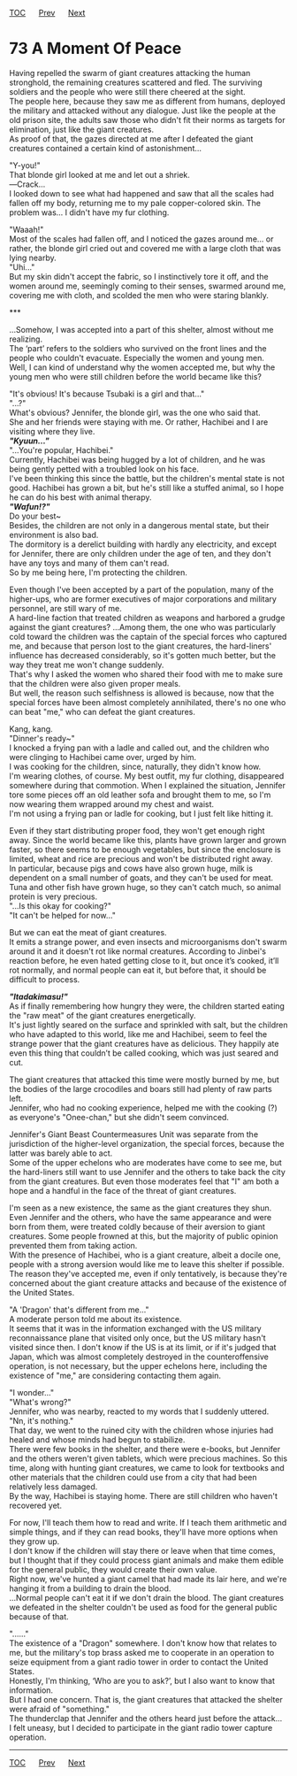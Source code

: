 [TOC](../readme.md)&nbsp;&nbsp;&nbsp;&nbsp;&nbsp;&nbsp;[Prev](section_0016.md)&nbsp;&nbsp;&nbsp;&nbsp;&nbsp;&nbsp;[Next](section_0018.md)



# 73 A Moment Of Peace

Having repelled the swarm of giant creatures attacking the human
stronghold, the remaining creatures scattered and fled. The surviving
soldiers and the people who were still there cheered at the sight.  
The people here, because they saw me as different from humans, deployed
the military and attacked without any dialogue. Just like the people at
the old prison site, the adults saw those who didn't fit their norms as
targets for elimination, just like the giant creatures.  
As proof of that, the gazes directed at me after I defeated the giant
creatures contained a certain kind of astonishment...  
  
"Y-you!"  
That blonde girl looked at me and let out a shriek.  
―Crack...  
I looked down to see what had happened and saw that all the scales had
fallen off my body, returning me to my pale copper-colored skin. The
problem was... I didn't have my fur clothing.  
  
"Waaah!"  
Most of the scales had fallen off, and I noticed the gazes around me...
or rather, the blonde girl cried out and covered me with a large cloth
that was lying nearby.  
"Uhi..."  
But my skin didn't accept the fabric, so I instinctively tore it off,
and the women around me, seemingly coming to their senses, swarmed
around me, covering me with cloth, and scolded the men who were staring
blankly.  
  
\*\*\*  
  
...Somehow, I was accepted into a part of this shelter, almost without
me realizing.  
The ‘part’ refers to the soldiers who survived on the front lines and
the people who couldn't evacuate. Especially the women and young men.  
Well, I can kind of understand why the women accepted me, but why the
young men who were still children before the world became like this?  
  
"It's obvious! It's because Tsubaki is a girl and that..."  
"...?"  
What's obvious? Jennifer, the blonde girl, was the one who said that.  
She and her friends were staying with me. Or rather, Hachibei and I are
visiting where they live.  
***"Kyuun..."***  
"...You're popular, Hachibei."  
Currently, Hachibei was being hugged by a lot of children, and he was
being gently petted with a troubled look on his face.  
I've been thinking this since the battle, but the children's mental
state is not good. Hachibei has grown a bit, but he's still like a
stuffed animal, so I hope he can do his best with animal therapy.  
***"Wafun!?"***  
Do your best~  
Besides, the children are not only in a dangerous mental state, but
their environment is also bad.  
The dormitory is a derelict building with hardly any electricity, and
except for Jennifer, there are only children under the age of ten, and
they don't have any toys and many of them can't read.  
So by me being here, I'm protecting the children.  
  
Even though I've been accepted by a part of the population, many of the
higher-ups, who are former executives of major corporations and military
personnel, are still wary of me.  
A hard-line faction that treated children as weapons and harbored a
grudge against the giant creatures? ...Among them, the one who was
particularly cold toward the children was the captain of the special
forces who captured me, and because that person lost to the giant
creatures, the hard-liners' influence has decreased considerably, so
it's gotten much better, but the way they treat me won't change
suddenly.  
That's why I asked the women who shared their food with me to make sure
that the children were also given proper meals.  
But well, the reason such selfishness is allowed is because, now that
the special forces have been almost completely annihilated, there's no
one who can beat "me," who can defeat the giant creatures.  
  
Kang, kang.  
"Dinner's ready~"  
I knocked a frying pan with a ladle and called out, and the children who
were clinging to Hachibei came over, urged by him.  
I was cooking for the children, since, naturally, they didn't know
how.  
I'm wearing clothes, of course. My best outfit, my fur clothing,
disappeared somewhere during that commotion. When I explained the
situation, Jennifer tore some pieces off an old leather sofa and brought
them to me, so I'm now wearing them wrapped around my chest and waist.  
I'm not using a frying pan or ladle for cooking, but I just felt like
hitting it.  
  
Even if they start distributing proper food, they won't get enough right
away. Since the world became like this, plants have grown larger and
grown faster, so there seems to be enough vegetables, but since the
enclosure is limited, wheat and rice are precious and won't be
distributed right away.  
In particular, because pigs and cows have also grown huge, milk is
dependent on a small number of goats, and they can't be used for meat.
Tuna and other fish have grown huge, so they can't catch much, so animal
protein is very precious.  
"...Is this okay for cooking?"  
"It can't be helped for now..."  
  
But we can eat the meat of giant creatures.  
It emits a strange power, and even insects and microorganisms don't
swarm around it and it doesn't rot like normal creatures. According to
Jinbei's reaction before, he even hated getting close to it, but once
it’s cooked, it’ll rot normally, and normal people can eat it, but
before that, it should be difficult to process.  
  
***"Itadakimasu!"***  
As if finally remembering how hungry they were, the children started
eating the "raw meat" of the giant creatures energetically.  
It's just lightly seared on the surface and sprinkled with salt, but the
children who have adapted to this world, like me and Hachibei, seem to
feel the strange power that the giant creatures have as delicious. They
happily ate even this thing that couldn’t be called cooking, which was
just seared and cut.  
  
The giant creatures that attacked this time were mostly burned by me,
but the bodies of the large crocodiles and boars still had plenty of raw
parts left.  
Jennifer, who had no cooking experience, helped me with the cooking (?)
as everyone's "Onee-chan," but she didn't seem convinced.  
  
Jennifer's Giant Beast Countermeasures Unit was separate from the
jurisdiction of the higher-level organization, the special forces,
because the latter was barely able to act.  
Some of the upper echelons who are moderates have come to see me, but
the hard-liners still want to use Jennifer and the others to take back
the city from the giant creatures. But even those moderates feel that
"I" am both a hope and a handful in the face of the threat of giant
creatures.  
  
I'm seen as a new existence, the same as the giant creatures they
shun.  
Even Jennifer and the others, who have the same appearance and were born
from them, were treated coldly because of their aversion to giant
creatures. Some people frowned at this, but the majority of public
opinion prevented them from taking action.  
With the presence of Hachibei, who is a giant creature, albeit a docile
one, people with a strong aversion would like me to leave this shelter
if possible.  
The reason they've accepted me, even if only tentatively, is because
they're concerned about the giant creature attacks and because of the
existence of the United States.  
  
"A 'Dragon' that's different from me..."  
A moderate person told me about its existence.  
It seems that it was in the information exchanged with the US military
reconnaissance plane that visited only once, but the US military hasn't
visited since then. I don't know if the US is at its limit, or if it's
judged that Japan, which was almost completely destroyed in the
counteroffensive operation, is not necessary, but the upper echelons
here, including the existence of "me," are considering contacting them
again.  
  
"I wonder..."  
"What's wrong?"  
Jennifer, who was nearby, reacted to my words that I suddenly uttered.  
"Nn, it's nothing."  
That day, we went to the ruined city with the children whose injuries
had healed and whose minds had begun to stabilize.  
There were few books in the shelter, and there were e-books, but
Jennifer and the others weren't given tablets, which were precious
machines. So this time, along with hunting giant creatures, we came to
look for textbooks and other materials that the children could use from
a city that had been relatively less damaged.  
By the way, Hachibei is staying home. There are still children who
haven't recovered yet.  
  
For now, I'll teach them how to read and write. If I teach them
arithmetic and simple things, and if they can read books, they'll have
more options when they grow up.  
I don't know if the children will stay there or leave when that time
comes, but I thought that if they could process giant animals and make
them edible for the general public, they would create their own value.  
Right now, we've hunted a giant camel that had made its lair here, and
we're hanging it from a building to drain the blood.  
...Normal people can't eat it if we don't drain the blood. The giant
creatures we defeated in the shelter couldn't be used as food for the
general public because of that.  
  
"......"  
The existence of a "Dragon" somewhere. I don't know how that relates to
me, but the military's top brass asked me to cooperate in an operation
to seize equipment from a giant radio tower in order to contact the
United States.  
Honestly, I'm thinking, ‘Who are you to ask?’, but I also want to know
that information.  
But I had one concern. That is, the giant creatures that attacked the
shelter were afraid of "something."  
The thunderclap that Jennifer and the others heard just before the
attack...  
I felt uneasy, but I decided to participate in the giant radio tower
capture operation.  
  
  
  


---
[TOC](../readme.md)&nbsp;&nbsp;&nbsp;&nbsp;&nbsp;&nbsp;[Prev](section_0016.md)&nbsp;&nbsp;&nbsp;&nbsp;&nbsp;&nbsp;[Next](section_0018.md)

